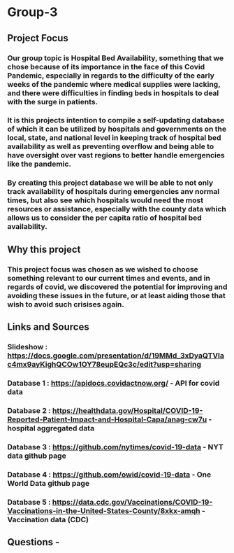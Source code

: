 # Group-3
## Project Focus
### Our group topic is Hospital Bed Availability, something that we chose because of its importance in the face of this Covid Pandemic, especially in regards to the difficulty of the early weeks of the pandemic where medical supplies were lacking, and there were difficulties in finding beds in hospitals to deal with the surge in patients.
### It is this projects intention to compile a self-updating database of which it can be utilized by hospitals and governments on the local, state, and national level in keeping track of hospital bed availability as well as preventing overflow and being able to have oversight over vast regions to better handle emergencies like the pandemic.
### By creating this project database we will be able to not only track availability of hospitals during emergencies anv normal times, but also see which hospitals would need the most resources or assistance, especially with the county data which allows us to consider the per capita ratio of hospital bed availability.
## Why this project
### This project focus was chosen as we wished to choose something relevant to our current times and events, and in regards of covid, we discovered the potential for improving and avoiding these issues in the future, or at least aiding those that wish to avoid such crisises again.
## Links and Sources
### Slideshow  : https://docs.google.com/presentation/d/19MMd_3xDyaQTVIac4mx9ayKighQCOw1OY78eupEQc3c/edit?usp=sharing
### Database 1 : https://apidocs.covidactnow.org/ - API for covid data
### Database 2 : https://healthdata.gov/Hospital/COVID-19-Reported-Patient-Impact-and-Hospital-Capa/anag-cw7u - hospital aggregated data
### Database 3 : https://github.com/nytimes/covid-19-data - NYT data github page
### Database 4 : https://github.com/owid/covid-19-data - One World Data github page
### Database 5 : https://data.cdc.gov/Vaccinations/COVID-19-Vaccinations-in-the-United-States-County/8xkx-amqh - Vaccination data (CDC) 
## Questions - 
